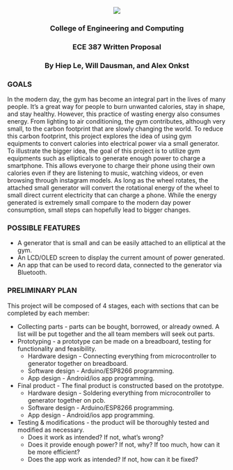 <p align="center">
  <img src="https://specials-images.forbesimg.com/imageserve/557f3a3ae4b017853ecec0cf/300x300.jpg">
</p>
<h3 align="center">College of Engineering and Computing</h3>
<h3 align="center">ECE 387 Written Proposal</h3>
<h3 align="center">By Hiep Le, Will Dausman, and Alex Onkst</h3>

### GOALS
In the modern day, the gym has become an integral part in the lives of many people. It’s a great way for people to burn unwanted calories, stay in shape, and stay healthy. However, this practice of wasting energy also consumes energy. From lighting to air conditioning, the gym contributes, although very small, to the carbon footprint that are slowly changing the world. To reduce this carbon footprint, this project explores the idea of using gym equipments to convert calories into electrical power via a small generator. To illustrate the bigger idea, the goal of this project is to utilize gym equipments such as ellipticals to generate enough power to charge a smartphone. This allows everyone to charge their phone using their own calories even if they are listening to music, watching videos, or even browsing through instagram models. As long as the wheel rotates, the attached small generator will convert the rotational energy of the wheel to small direct current electricity that can charge a phone. While the energy generated is extremely small compare to the modern day power consumption, small steps can hopefully lead to bigger changes.

### POSSIBLE FEATURES

- A generator that is small and can be easily attached to an elliptical at the gym.
- An LCD/OLED screen to display the current amount of power generated.
- An app that can be used to record data, connected to the generator via Bluetooth.

### PRELIMINARY PLAN

This project will be composed of 4 stages, each with sections that can be completed by each member:

- Collecting parts - parts can be bought, borrowed, or already owned. A list will be put together and the all team members will seek out parts.
- Prototyping - a prototype can be made on a breadboard, testing for functionality and feasibility.	
    - Hardware design - Connecting everything from microcontroller to generator together on breadboard.
    - Software design - Arduino/ESP8266 programming.
    - App design - Android/ios app programming.
- Final product - The final product is constructed based on the prototype.
    - Hardware design - Soldering everything from microcontroller to generator together on pcb.
    - Software design - Arduino/ESP8266 programming.
    - App design - Android/ios app programming.
- Testing & modifications - the product will be thoroughly tested and modified as necessary.
    - Does it work as intended? If not, what’s wrong?
    - Does it provide enough power? If not, why? If too much, how can it be more efficient?
    - Does the app work as intended? If not, how can it be fixed?
